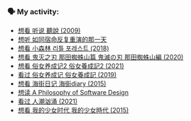 ### 🗣 My activity:

<!-- DOUBAN-ACTIVITIES:START -->
- [想看 听说 聽說‎ (2009)](https://www.douban.com/people/153932994/status/3314899577/)
- [想听 如同宿命反复重演的那一天](https://www.douban.com/people/153932994/status/3309206797/)
- [想看 小森林 리틀 포레스트‎ (2018)](https://www.douban.com/people/153932994/status/3308398726/)
- [想看 鬼灭之刃 那田蜘蛛山篇 鬼滅の刃 那田蜘蛛山編‎ (2020)](https://www.douban.com/people/153932994/status/3307782890/)
- [想看 俗女养成记2 俗女養成記2‎ (2021)](https://www.douban.com/people/153932994/status/3307564452/)
- [看过 俗女养成记 俗女養成記‎ (2019)](https://www.douban.com/people/153932994/status/3307562705/)
- [想看 海街日记 海街diary‎ (2015)](https://www.douban.com/people/153932994/status/3305592803/)
- [想读 A Philosophy of Software Design](https://www.douban.com/people/153932994/status/3297620318/)
- [看过 人潮汹涌‎ (2021)](https://www.douban.com/people/153932994/status/3297019862/)
- [想看 我的少女时代 我的少女時代‎ (2015)](https://www.douban.com/people/153932994/status/3280826524/)
<!-- DOUBAN-ACTIVITIES:END -->
